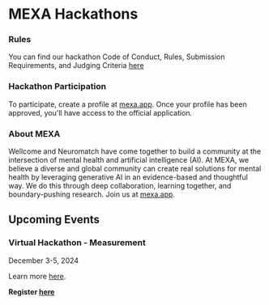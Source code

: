 # MEXA Hackathons 


### Rules 
You can find our hackathon Code of Conduct, Rules, Submission Requirements, and Judging Criteria [here](https://github.com/neuromatch/mexa-hack/blob/main/rules.md)


### Hackathon Participation 
To participate, create a profile at [mexa.app](mexa.app). Once your profile has been approved, you'll have access to the official application. 


### About MEXA 
Wellcome and Neuromatch have come together to build a community at the intersection of mental health and artificial intelligence (AI). At MEXA, we believe a diverse and global community can create real solutions for mental health by leveraging generative AI in an evidence-based and thoughtful way. We do this through deep collaboration, learning together, and boundary-pushing research. Join us at [mexa.app](mexa.app). 

## Upcoming Events 

### Virtual Hackathon - Measurement 
December 3-5, 2024 

Learn more [here](https://github.com/neuromatch/mexa-hack/blob/main/virtual-hack-1.md).

**Register [here](https://airtable.com/app3qpCRLWwTWEy6S/pag7ltQLRdFqFoCYH/form)**
